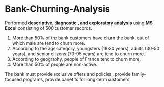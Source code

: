 # Bank-Churning-Analysis
<p>Performed <b>descriptive, diagnostic , and exploratory analysis</b> using <b>MS Excel</b> consisting of 500 customer records.</p>
<ol>
<li>More than 50% of the bank customers have churn the bank, out of which male are tend to churn more.</li>
<li>According to the age category, youngsters (18-30 years), adults (30-50 years), and senior citizens (70-95 years) are tend to churn more.</li>
<li>According to geography, people of France tend to churn more.</li>
<li>More than 50% of people are non-active.</li>
</ol>
<p>The bank must provide exclusive offers and policies , provide family-focused programs, provide banefits for long-term customers.</p>